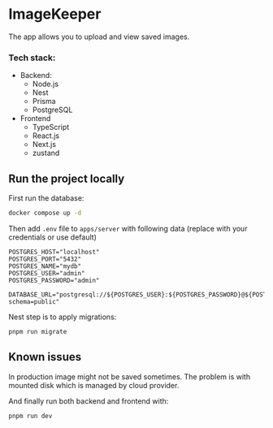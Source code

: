 # ImageKeeper

The app allows you to upload and view saved images.

### Tech stack:
 - Backend:
   - Node.js
   - Nest
   - Prisma
   - PostgreSQL
 - Frontend
   - TypeScript
   - React.js
   - Next.js
   - zustand

## Run the project locally

First run the database:
```bash
docker compose up -d
```

Then add `.env` file to `apps/server` with following data (replace with your credentials or use default)
```env
POSTGRES_HOST="localhost"
POSTGRES_PORT="5432"
POSTGRES_NAME="mydb"
POSTGRES_USER="admin"
POSTGRES_PASSWORD="admin"

DATABASE_URL="postgresql://${POSTGRES_USER}:${POSTGRES_PASSWORD}@${POSTGRES_HOST}:${POSTGRES_PORT}/${POSTGRES_NAME}?schema=public"
```

Nest step is to apply migrations: 
```bash
pnpm run migrate
```

## Known issues
In production image might not be saved sometimes. The problem is with mounted disk which is managed by cloud provider. 

And finally run both backend and frontend with:
```bash
pnpm run dev
```

